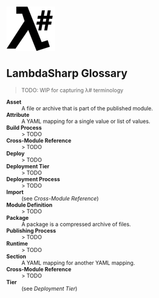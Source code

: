 ![λ#](LambdaSharp_v2_small.png)

# LambdaSharp Glossary

> TODO: WIP for capturing λ# terminology

<dl>

<dt><b>Asset</b></dt>
<dd>A file or archive that is part of the published module.</dd>

<dt><b>Attribute</b></dt>
<dd>A YAML mapping for a single value or list of values.</dd>

<dt><b>Build Process</b></dt>
<dd>
> TODO
</dd>

<dt><b>Cross-Module Reference</b></dt>
<dd>
> TODO
</dd>

<dt><b>Deploy</b></dt>
<dd>
> TODO
</dd>

<dt><b>Deployment Tier</b></dt>
<dd>
> TODO
</dd>

<dt><b>Deployment Process</b></dt>
<dd>
> TODO
</dd>

<dt><b>Import</b></dt>
<dd>(see <i>Cross-Module Reference</i>)</dd>

<dt><b>Module Definition</b></dt>
<dd>
> TODO
</dd>

<dt><b>Package</b></dt>
<dd>A package is a compressed archive of files.</dd>

<dt><b>Publishing Process</b></dt>
<dd>
> TODO
</dd>

<dt><b>Runtime</b></dt>
<dd>
> TODO
</dd>

<dt><b>Section</b></dt>
<dd>A YAML mapping for another YAML mapping.</dd>

<dt><b>Cross-Module Reference</b></dt>
<dd>
> TODO
</dd>

<dt><b>Tier</b></dt>
<dd>(see <i>Deployment Tier</i>)</dd>


<!-- <dt><b></b></dt>
<dd>
> TODO
</dd> -->


</dl>
